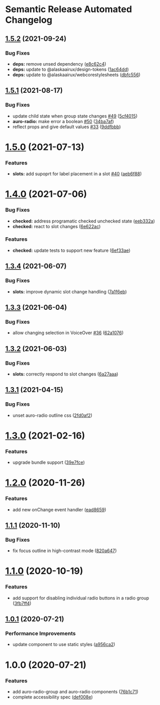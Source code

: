 # Semantic Release Automated Changelog

## [1.5.2](https://github.com/AlaskaAirlines/auro-radio/compare/v1.5.1...v1.5.2) (2021-09-24)


### Bug Fixes

* **deps:** remove unsed dependency ([e8c62c4](https://github.com/AlaskaAirlines/auro-radio/commit/e8c62c4a19fb0f7dbcd56992aea5061231c7a083))
* **deps:** update to @alaskaairux/design-tokens ([1ac64dd](https://github.com/AlaskaAirlines/auro-radio/commit/1ac64ddb1e038d3ba9461a49a58cbd75fb8350d6))
* **deps:** update to @alaskaairux/webcorestylesheets ([dbfc556](https://github.com/AlaskaAirlines/auro-radio/commit/dbfc55618d097734192569463a9aff356621a54a))

## [1.5.1](https://github.com/AlaskaAirlines/auro-radio/compare/v1.5.0...v1.5.1) (2021-08-17)


### Bug Fixes

* update child state when group state changes [#49](https://github.com/AlaskaAirlines/auro-radio/issues/49) ([5cf4015](https://github.com/AlaskaAirlines/auro-radio/commit/5cf4015443e5087ba8c73003a86b3d6629bf09cb))
* **auro-radio:** make error a boolean [#50](https://github.com/AlaskaAirlines/auro-radio/issues/50) ([34ba7af](https://github.com/AlaskaAirlines/auro-radio/commit/34ba7af64126a9c5b98b631d0fcd84e6bb1f1381))
* reflect props and give default values [#33](https://github.com/AlaskaAirlines/auro-radio/issues/33) ([9ddfbbb](https://github.com/AlaskaAirlines/auro-radio/commit/9ddfbbbad71f500d42084c1dd5b387148fe621af))

# [1.5.0](https://github.com/AlaskaAirlines/auro-radio/compare/v1.4.0...v1.5.0) (2021-07-13)


### Features

* **slots:** add supoprt for label placement in a slot [#40](https://github.com/AlaskaAirlines/auro-radio/issues/40) ([aeb6f88](https://github.com/AlaskaAirlines/auro-radio/commit/aeb6f889e6713543431b8f61cc1bc544687537ab))

# [1.4.0](https://github.com/AlaskaAirlines/auro-radio/compare/v1.3.4...v1.4.0) (2021-07-06)


### Bug Fixes

* **checked:** address programatic checked unchecked state ([eeb332a](https://github.com/AlaskaAirlines/auro-radio/commit/eeb332ae95f82785b45a6835ba6f101dc0a271be))
* **checked:** react to slot changes ([6e622ac](https://github.com/AlaskaAirlines/auro-radio/commit/6e622acd63e564b5d289b5e4b8eeb615d8a70282))


### Features

* **checked:** update tests to support new feature ([6ef33ae](https://github.com/AlaskaAirlines/auro-radio/commit/6ef33ae79b53906ca7a56b7d785df57612e7755e))

## [1.3.4](https://github.com/AlaskaAirlines/auro-radio/compare/v1.3.3...v1.3.4) (2021-06-07)


### Bug Fixes

* **slots:** improve dynamic slot change handling ([7a1f6eb](https://github.com/AlaskaAirlines/auro-radio/commit/7a1f6eb76022f9645b6ecc34cf8a5ce9834a1b56))

## [1.3.3](https://github.com/AlaskaAirlines/auro-radio/compare/v1.3.2...v1.3.3) (2021-06-04)


### Bug Fixes

* allow changing selection in VoiceOver [#36](https://github.com/AlaskaAirlines/auro-radio/issues/36) ([62a1076](https://github.com/AlaskaAirlines/auro-radio/commit/62a1076326d43d4a64a9d86e16d975b8ef125469))

## [1.3.2](https://github.com/AlaskaAirlines/auro-radio/compare/v1.3.1...v1.3.2) (2021-06-03)


### Bug Fixes

* **slots:** correctly respond to slot changes ([6a27aaa](https://github.com/AlaskaAirlines/auro-radio/commit/6a27aaa0eb07b2b5f1f371161b62dd076356206a))

## [1.3.1](https://github.com/AlaskaAirlines/auro-radio/compare/v1.3.0...v1.3.1) (2021-04-15)


### Bug Fixes

* unset auro-radio outline css ([2fd0af2](https://github.com/AlaskaAirlines/auro-radio/commit/2fd0af29f16a504d9835c00ce0f378511ace981c))

# [1.3.0](https://github.com/AlaskaAirlines/auro-radio/compare/v1.2.0...v1.3.0) (2021-02-16)


### Features

* upgrade bundle support ([39e7fce](https://github.com/AlaskaAirlines/auro-radio/commit/39e7fcedd678ed24157145a823350f8b90038902))

# [1.2.0](https://github.com/AlaskaAirlines/auro-radio/compare/v1.1.1...v1.2.0) (2020-11-26)


### Features

* add new onChange event handler ([ead8659](https://github.com/AlaskaAirlines/auro-radio/commit/ead8659bba617f95af43763837cbf812e5c3e82a))

## [1.1.1](https://github.com/AlaskaAirlines/auro-radio/compare/v1.1.0...v1.1.1) (2020-11-10)


### Bug Fixes

* fix focus outline in high-contrast mode ([820a647](https://github.com/AlaskaAirlines/auro-radio/commit/820a647433bbac9591e2116bde931e9f222d1c31))

# [1.1.0](https://github.com/AlaskaAirlines/auro-radio/compare/v1.0.1...v1.1.0) (2020-10-19)


### Features

* add support for disabling individual radio buttons in a radio group ([3fb7ff4](https://github.com/AlaskaAirlines/auro-radio/commit/3fb7ff47808b0a589c15db23b6258d5c79e2888a))

## [1.0.1](https://github.com/AlaskaAirlines/auro-radio/compare/v1.0.0...v1.0.1) (2020-07-21)


### Performance Improvements

* update component to use static styles ([a956ca2](https://github.com/AlaskaAirlines/auro-radio/commit/a956ca2fbc906ab76fcad9c7005cce6b259e6be9))

# 1.0.0 (2020-07-21)


### Features

* add auro-radio-group and auro-radio components ([76b1c71](https://github.com/AlaskaAirlines/auro-radio/commit/76b1c714857aa022c171a40c64afc94505b6a4f8))
* complete accessibility spec ([def008e](https://github.com/AlaskaAirlines/auro-radio/commit/def008e74ad0013709b8b2a9738af040d9839570))
